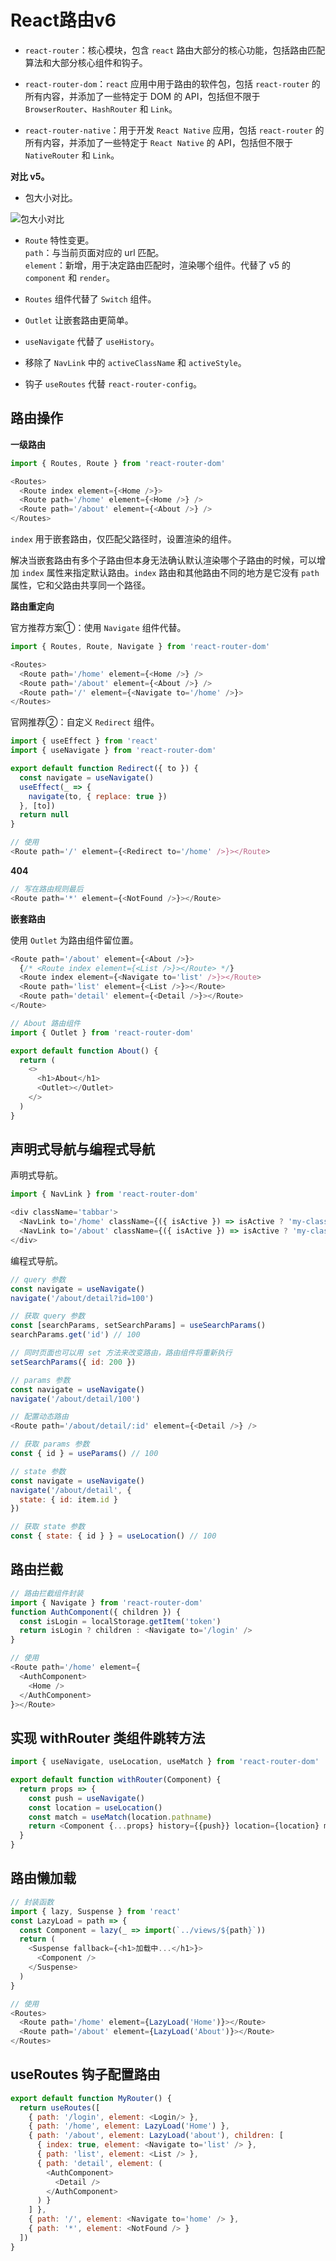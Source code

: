 # React路由v6

- `react-router`：核心模块，包含 `react` 路由大部分的核心功能，包括路由匹配算法和大部分核心组件和钩子。

- `react-router-dom`：`react` 应用中用于路由的软件包，包括 `react-router` 的所有内容，并添加了一些特定于 DOM 的 API，包括但不限于 `BrowserRouter`、`HashRouter` 和 `Link`。

- `react-router-native`：用于开发 `React Native` 应用，包括 `react-router` 的所有内容，并添加了一些特定于 `React Native` 的 API，包括但不限于 `NativeRouter` 和 `Link`。

**对比 v5。**

- 包大小对比。

![包大小对比](./img/comparison_v5.png)

- `Route` 特性变更。  
`path`：与当前页面对应的 url 匹配。  
`element`：新增，用于决定路由匹配时，渲染哪个组件。代替了 v5 的 `component` 和 `render`。

- `Routes` 组件代替了 `Switch` 组件。

- `Outlet` 让嵌套路由更简单。

- `useNavigate` 代替了 `useHistory`。

- 移除了 `NavLink` 中的 `activeClassName` 和 `activeStyle`。

- 钩子 `useRoutes` 代替 `react-router-config`。

## 路由操作

**一级路由**

```js
import { Routes, Route } from 'react-router-dom'

<Routes>
  <Route index element={<Home />}>
  <Route path='/home' element={<Home />} />
  <Route path='/about' element={<About />} />
</Routes>
```

`index` 用于嵌套路由，仅匹配父路径时，设置渲染的组件。

解决当嵌套路由有多个子路由但本身无法确认默认渲染哪个子路由的时候，可以增加 `index` 属性来指定默认路由。`index` 路由和其他路由不同的地方是它没有 `path` 属性，它和父路由共享同一个路径。

**路由重定向**

官方推荐方案①：使用 `Navigate` 组件代替。

```js
import { Routes, Route, Navigate } from 'react-router-dom'

<Routes>
  <Route path='/home' element={<Home />} />
  <Route path='/about' element={<About />} />
  <Route path='/' element={<Navigate to='/home' />}>
</Routes>
```

官网推荐②：自定义 `Redirect` 组件。

```js
import { useEffect } from 'react'
import { useNavigate } from 'react-router-dom'

export default function Redirect({ to }) {
  const navigate = useNavigate()
  useEffect(_ => {
    navigate(to, { replace: true })
  }, [to])
  return null
}
```

```js
// 使用
<Route path='/' element={<Redirect to='/home' />}></Route>
```

**404**

```js
// 写在路由规则最后
<Route path='*' element={<NotFound />}></Route>
```

**嵌套路由**

使用 `Outlet` 为路由组件留位置。

```js
<Route path='/about' element={<About />}>
  {/* <Route index element={<List />}></Route> */}
  <Route index element={<Navigate to='list' />}></Route>
  <Route path='list' element={<List />}></Route>
  <Route path='detail' element={<Detail />}></Route>
</Route>
```

```js
// About 路由组件
import { Outlet } from 'react-router-dom'

export default function About() {
  return (
    <>
      <h1>About</h1>
      <Outlet></Outlet>
    </>
  )
}
```

## 声明式导航与编程式导航

声明式导航。

```js
import { NavLink } from 'react-router-dom'

<div className='tabbar'>
  <NavLink to='/home' className={({ isActive }) => isActive ? 'my-class' : ''}>home</NavLink>
  <NavLink to='/about' className={({ isActive }) => isActive ? 'my-class' : ''}>about</NavLink>
</div>
```

编程式导航。

```js
// query 参数
const navigate = useNavigate()
navigate('/about/detail?id=100')

// 获取 query 参数
const [searchParams, setSearchParams] = useSearchParams()
searchParams.get('id') // 100

// 同时页面也可以用 set 方法来改变路由，路由组件将重新执行
setSearchParams({ id: 200 })
```

```js
// params 参数
const navigate = useNavigate()
navigate('/about/detail/100')

// 配置动态路由
<Route path='/about/detail/:id' element={<Detail />} />

// 获取 params 参数
const { id } = useParams() // 100
```

```js
// state 参数
const navigate = useNavigate()
navigate('/about/detail', {
  state: { id: item.id }
})

// 获取 state 参数
const { state: { id } } = useLocation() // 100
```

## 路由拦截

```js
// 路由拦截组件封装
import { Navigate } from 'react-router-dom'
function AuthComponent({ children }) {
  const isLogin = localStorage.getItem('token')
  return isLogin ? children : <Navigate to='/login' />
}
```

```js
// 使用
<Route path='/home' element={
  <AuthComponent>
    <Home />
  </AuthComponent>
}></Route>
```

## 实现 withRouter 类组件跳转方法

```js
import { useNavigate, useLocation, useMatch } from 'react-router-dom'

export default function withRouter(Component) {
  return props => {
    const push = useNavigate()
    const location = useLocation()
    const match = useMatch(location.pathname)
    return <Component {...props} history={{push}} location={location} match={match} />
  }
}
```

## 路由懒加载

```js
// 封装函数
import { lazy, Suspense } from 'react'
const LazyLoad = path => {
  const Component = lazy(_ => import(`../views/${path}`))
  return (
    <Suspense fallback={<h1>加载中...</h1>}>
      <Component />
    </Suspense>
  )
}
```

```js
// 使用
<Routes>
  <Route path='/home' element={LazyLoad('Home')}></Route>
  <Route path='/about' element={LazyLoad('About')}></Route>
</Routes>
```

## useRoutes 钩子配置路由

```js
export default function MyRouter() {
  return useRoutes([
    { path: '/login', element: <Login/> },
    { path: '/home', element: LazyLoad('Home') },
    { path: '/about', element: LazyLoad('about'), children: [
      { index: true, element: <Navigate to='list' /> },
      { path: 'list', element: <List /> },
      { path: 'detail', element: (
        <AuthComponent>
          <Detail />
        </AuthComponent>
      ) }
    ] },
    { path: '/', element: <Navigate to='home' /> },
    { path: '*', element: <NotFound /> }
  ])
}
```
